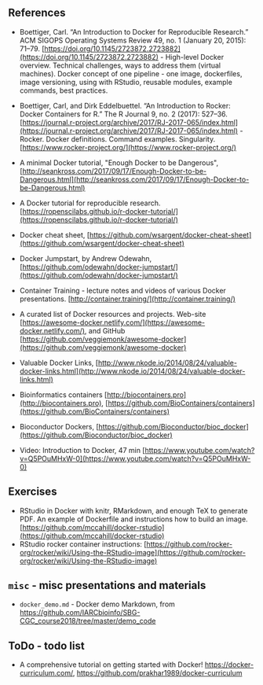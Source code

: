 ## References

- Boettiger, Carl. “An Introduction to Docker for Reproducible Research.” ACM SIGOPS Operating Systems Review 49, no. 1 (January 20, 2015): 71–79. [https://doi.org/10.1145/2723872.2723882](https://doi.org/10.1145/2723872.2723882) - High-level Docker overview. Technical challenges, ways to address them (virtual machines). Docker concept of one pipeline - one image, dockerfiles, image versioning, using with RStudio, reusable modules, example commands, best practices.
- Boettiger, Carl, and Dirk Eddelbuettel. “An Introduction to Rocker: Docker Containers for R.” The R Journal 9, no. 2 (2017): 527–36. [https://journal.r-project.org/archive/2017/RJ-2017-065/index.html](https://journal.r-project.org/archive/2017/RJ-2017-065/index.html) - Rocker. Docker definitions. Command examples. Singularity. [https://www.rocker-project.org/](https://www.rocker-project.org/)

- A minimal Docker tutorial, "Enough Docker to be Dangerous", [http://seankross.com/2017/09/17/Enough-Docker-to-be-Dangerous.html](http://seankross.com/2017/09/17/Enough-Docker-to-be-Dangerous.html)
- A Docker tutorial for reproducible research. [https://ropenscilabs.github.io/r-docker-tutorial/](https://ropenscilabs.github.io/r-docker-tutorial/)
- Docker cheat sheet, [https://github.com/wsargent/docker-cheat-sheet](https://github.com/wsargent/docker-cheat-sheet)
- Docker Jumpstart, by Andrew Odewahn, [https://github.com/odewahn/docker-jumpstart/](https://github.com/odewahn/docker-jumpstart/)
- Container Training - lecture notes and videos of various Docker presentations. [http://container.training/](http://container.training/)
- A curated list of Docker resources and projects. Web-site [https://awesome-docker.netlify.com/](https://awesome-docker.netlify.com/), and GitHub [https://github.com/veggiemonk/awesome-docker](https://github.com/veggiemonk/awesome-docker)
- Valuable Docker Links, [http://www.nkode.io/2014/08/24/valuable-docker-links.html](http://www.nkode.io/2014/08/24/valuable-docker-links.html)
- Bioinformatics containers [http://biocontainers.pro](http://biocontainers.pro), [https://github.com/BioContainers/containers](https://github.com/BioContainers/containers)
- Bioconductor Dockers, [https://github.com/Bioconductor/bioc_docker](https://github.com/Bioconductor/bioc_docker)

- Video: Introduction to Docker, 47 min [https://www.youtube.com/watch?v=Q5POuMHxW-0](https://www.youtube.com/watch?v=Q5POuMHxW-0)

## Exercises

- RStudio in Docker with knitr, RMarkdown, and enough TeX to generate PDF. An example of Dockerfile and instructions how to build an image. [https://github.com/mccahill/docker-rstudio](https://github.com/mccahill/docker-rstudio)
- RStudio rocker container instructions: [https://github.com/rocker-org/rocker/wiki/Using-the-RStudio-image](https://github.com/rocker-org/rocker/wiki/Using-the-RStudio-image)


## `misc` - misc presentations and materials

- `docker_demo.md` - Docker demo Markdown, from https://github.com/IARCbioinfo/SBG-CGC_course2018/tree/master/demo_code


## ToDo - todo list

-  A comprehensive tutorial on getting started with Docker! https://docker-curriculum.com/, https://github.com/prakhar1989/docker-curriculum

